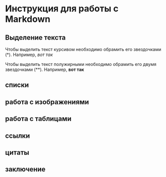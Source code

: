 # Инструкция для работы с Markdown

## Выделение текста

Чтобы выделить текст курсивом необходимо обрамить его звездочками (*). Например, *вот так*

Чтобы выделить текст полужирными необходимо обрамить его двумя звездочками (**). Например, **вот так**

## списки

## работа с изображениями

## работа с таблицами

## ссылки

## цитаты

## заключение